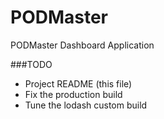 PODMaster
=========

PODMaster Dashboard Application

###TODO

  * Project README (this file)
  * Fix the production build
  * Tune the lodash custom build
